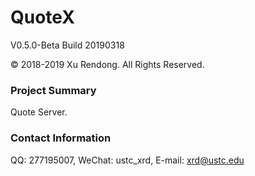 # QuoteX
V0.5.0-Beta Build 20190318

© 2018-2019 Xu Rendong. All Rights Reserved.

### Project Summary
Quote Server.

### Contact Information
QQ: 277195007, WeChat: ustc_xrd, E-mail: xrd@ustc.edu
